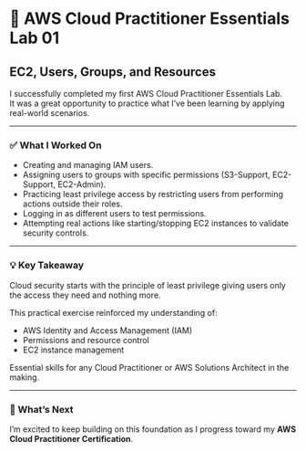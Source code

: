 # 🧩 AWS Cloud Practitioner Essentials Lab 01  
## EC2, Users, Groups, and Resources

I successfully completed my first AWS Cloud Practitioner Essentials Lab.  
It was a great opportunity to practice what I’ve been learning by applying real-world scenarios.

---

### ✅ What I Worked On
- Creating and managing IAM users.  
- Assigning users to groups with specific permissions (S3-Support, EC2-Support, EC2-Admin).  
- Practicing least privilege access by restricting users from performing actions outside their roles.  
- Logging in as different users to test permissions.  
- Attempting real actions like starting/stopping EC2 instances to validate security controls.

---

### 💡 Key Takeaway
Cloud security starts with the principle of least privilege 
giving users only the access they need and nothing more.

This practical exercise reinforced my understanding of:
- AWS Identity and Access Management (IAM)
- Permissions and resource control
- EC2 instance management

Essential skills for any Cloud Practitioner or AWS Solutions Architect in the making.

---

### 🚀 What’s Next
I’m excited to keep building on this foundation as I progress toward my **AWS Cloud Practitioner Certification**.
